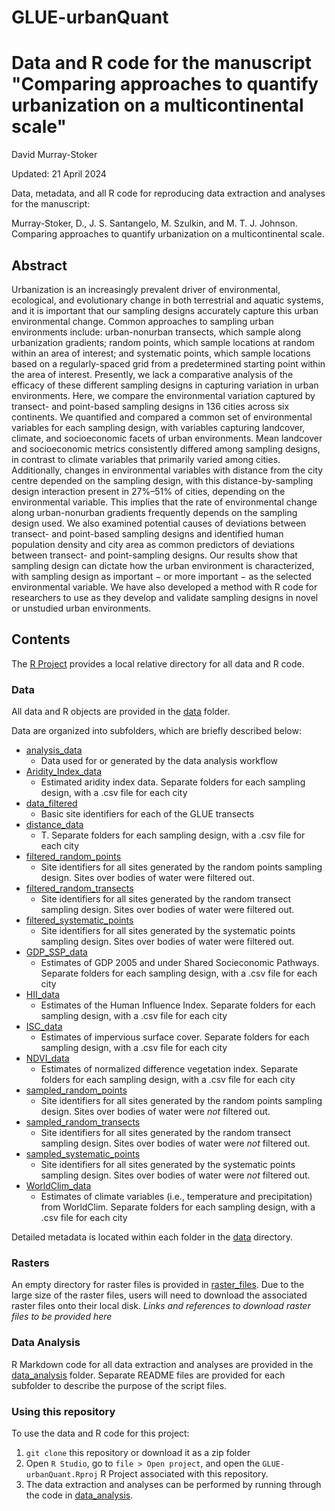 # GLUE-urbanQuant

Data and R code for the manuscript "Comparing approaches to quantify urbanization on a multicontinental scale"
================
David Murray-Stoker

Updated: 21 April 2024

Data, metadata, and all R code for reproducing data extraction and analyses for the manuscript:

Murray-Stoker, D., J. S. Santangelo, M. Szulkin, and M. T. J. Johnson. Comparing approaches to quantify urbanization on a multicontinental scale.



## Abstract

Urbanization is an increasingly prevalent driver of environmental, ecological, and evolutionary change in both terrestrial and aquatic systems, and it is important that our sampling designs accurately capture this urban environmental change. Common approaches to sampling urban environments include: urban-nonurban transects, which sample along urbanization gradients; random points, which sample locations at random within an area of interest; and systematic points, which sample locations based on a regularly-spaced grid from a predetermined starting point within the area of interest. Presently, we lack a comparative analysis of the efficacy of these different sampling designs in capturing variation in urban environments. Here, we compare the environmental variation captured by transect- and point-based sampling designs in 136 cities across six continents. We quantified and compared a common set of environmental variables for each sampling design, with variables capturing landcover, climate, and socioeconomic facets of urban environments. Mean landcover and socioeconomic metrics consistently differed among sampling designs, in contrast to climate variables that primarily varied among cities. Additionally, changes in environmental variables with distance from the city centre depended on the sampling design, with this distance-by-sampling design interaction present in 27%–51% of cities, depending on the environmental variable. This implies that the rate of environmental change along urban-nonurban gradients frequently depends on the sampling design used. We also examined potential causes of deviations between transect- and point-based sampling designs and identified human population density and city area as common predictors of deviations between transect- and point-sampling designs. Our results show that sampling design can dictate how the urban environment is characterized, with sampling design as important − or more important − as the selected environmental variable. We have also developed a method with R code for researchers to use as they develop and validate sampling designs in novel or unstudied urban environments.


## Contents

The [R Project](https://github.com/dmurraystoker/GLUE-urbanQuant/blob/main/GLUE-urbanQuant.Rproj) provides a local relative directory for all data and R code.


### Data

All data and R objects are provided in the [data](https://github.com/dmurraystoker/GLUE-urbanQuant/tree/main/data) folder.

Data are organized into subfolders, which are briefly described below:

* [analysis_data](https://github.com/dmurraystoker/GLUE-urbanQuant/tree/main/data/analysis_data)
  - Data used for or generated by the data analysis workflow
* [Aridity_Index_data](https://github.com/dmurraystoker/GLUE-urbanQuant/tree/main/data/Aridity_Index_data)
  - Estimated aridity index data. Separate folders for each sampling design, with a .csv file for each city
* [data_filtered]()
  - Basic site identifiers for each of the GLUE transects
* [distance_data](https://github.com/dmurraystoker/GLUE-urbanQuant/tree/main/data/data_filtered)
  - T. Separate folders for each sampling design, with a .csv file for each city
* [filtered_random_points](https://github.com/dmurraystoker/GLUE-urbanQuant/tree/main/data/filtered_random_points)
  - Site identifiers for all sites generated by the random points sampling design. Sites over bodies of water were filtered out.
* [filtered_random_transects](https://github.com/dmurraystoker/GLUE-urbanQuant/tree/main/data/filtered_random_transects)
  - Site identifiers for all sites generated by the random transect sampling design. Sites over bodies of water were filtered out.
* [filtered_systematic_points](https://github.com/dmurraystoker/GLUE-urbanQuant/tree/main/data/filtered_systematic_points)
  - Site identifiers for all sites generated by the systematic points sampling design. Sites over bodies of water were filtered out.
* [GDP_SSP_data](https://github.com/dmurraystoker/GLUE-urbanQuant/tree/main/data/GDP_SSP_data)
  - Estimates of GDP 2005 and under Shared Socieconomic Pathways. Separate folders for each sampling design, with a .csv file for each city
* [HII_data](https://github.com/dmurraystoker/GLUE-urbanQuant/tree/main/data/HII_data)
  - Estimates of the Human Influence Index. Separate folders for each sampling design, with a .csv file for each city
* [ISC_data](https://github.com/dmurraystoker/GLUE-urbanQuant/tree/main/data/ISC_data)
  - Estimates of impervious surface cover. Separate folders for each sampling design, with a .csv file for each city
* [NDVI_data](https://github.com/dmurraystoker/GLUE-urbanQuant/tree/main/data/NDVI_data)
  - Estimates of normalized difference vegetation index. Separate folders for each sampling design, with a .csv file for each city
* [sampled_random_points](https://github.com/dmurraystoker/GLUE-urbanQuant/tree/main/data/sampled_random_points)
  - Site identifiers for all sites generated by the random points sampling design. Sites over bodies of water were *not* filtered out.
* [sampled_random_transects](https://github.com/dmurraystoker/GLUE-urbanQuant/tree/main/data/sampled_random_transects)
  - Site identifiers for all sites generated by the random transect sampling design. Sites over bodies of water were *not* filtered out.
* [sampled_systematic_points](https://github.com/dmurraystoker/GLUE-urbanQuant/tree/main/data/sampled_random_points)
  - Site identifiers for all sites generated by the systematic points sampling design. Sites over bodies of water were *not* filtered out.
* [WorldClim_data](https://github.com/dmurraystoker/GLUE-urbanQuant/tree/main/data/WorldClim_data)
  - Estimates of climate variables (i.e., temperature and precipitation) from WorldClim. Separate folders for each sampling design, with a .csv file for each city

Detailed metadata is located within each folder in the [data](https://github.com/dmurraystoker/GLUE-urbanQuant/tree/main/data) directory.


### Rasters

An empty directory for raster files is provided in [raster_files](https://github.com/dmurraystoker/GLUE-urbanQuant/tree/main/raster_files). Due to the large size of the raster files, users will need to download the associated raster files onto their local disk. *Links and references to download raster files to be provided here*


### Data Analysis

R Markdown code for all data extraction and analyses are provided in the [data_analysis](https://github.com/dmurraystoker/GLUE-urbanQuant/tree/main/data_analysis) folder. Separate README files are provided for each subfolder to describe the purpose of the script files.


### Using this repository

To use the data and R code for this project:

1. `git clone` this repository or download it as a zip folder
2. Open `R Studio`, go to `file > Open project`, and open the `GLUE-urbanQuant.Rproj`
R Project associated with this repository.
3. The data extraction and analyses can be performed by running through the code in [data_analysis](https://github.com/dmurraystoker/GLUE-urbanQuant/tree/main/data_analysis).
